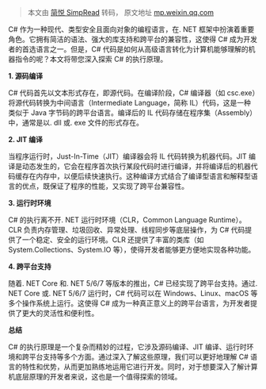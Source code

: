 > 本文由 [简悦 SimpRead](http://ksria.com/simpread/) 转码， 原文地址 [mp.weixin.qq.com](https://mp.weixin.qq.com/s/wNiYE60G1WCqvZd3Hc_DmQ)

C# 作为一种现代、类型安全且面向对象的编程语言，在. NET 框架中扮演着重要角色。它拥有简洁的语法、强大的库支持和跨平台的兼容性，这使得 C# 成为开发者的首选语言之一。但是，C# 代码是如何从高级语言转化为计算机能够理解的机器指令的呢？本文将带您深入探索 C# 的执行原理。

**1. 源码编译**

C# 代码首先以文本形式存在，即源代码。在编译阶段，C# 编译器（如 csc.exe）将源代码转换为中间语言（Intermediate Language，简称 IL）代码，这是一种类似于 Java 字节码的跨平台语言。编译后的 IL 代码存储在程序集（Assembly）中，通常是以. dll 或. exe 文件的形式存在。

**2. JIT 编译**

当程序运行时，Just-In-Time（JIT）编译器会将 IL 代码转换为机器代码。JIT 编译是动态发生的，它会在程序首次执行某段代码时进行编译，并将编译后的机器代码缓存在内存中，以便后续快速执行。这种编译方式结合了编译型语言和解释型语言的优点，既保证了程序的性能，又实现了跨平台兼容性。

**3. 运行时环境**

C# 的执行离不开. NET 运行时环境（CLR，Common Language Runtime）。CLR 负责内存管理、垃圾回收、异常处理、线程同步等底层操作，为 C# 代码提供了一个稳定、安全的运行环境。CLR 还提供了丰富的类库（如 System.Collections、System.IO 等），使得开发者能够更方便地实现各种功能。

**4. 跨平台支持**

随着. NET Core 和. NET 5/6/7 等版本的推出，C# 已经实现了跨平台支持。通过. NET Core 或. NET 5/6/7 运行时，C# 代码可以在 Windows、Linux、macOS 等多个操作系统上运行。这使得 C# 成为一种真正意义上的跨平台语言，为开发者提供了更大的灵活性和便利性。

**总结**

C# 的执行原理是一个复杂而精妙的过程，它涉及源码编译、JIT 编译、运行时环境和跨平台支持等多个方面。通过深入了解这些原理，我们可以更好地理解 C# 语言的特性和优势，从而更加熟练地运用它进行开发。同时，对于想要深入了解计算机底层原理的开发者来说，这也是一个值得探索的领域。